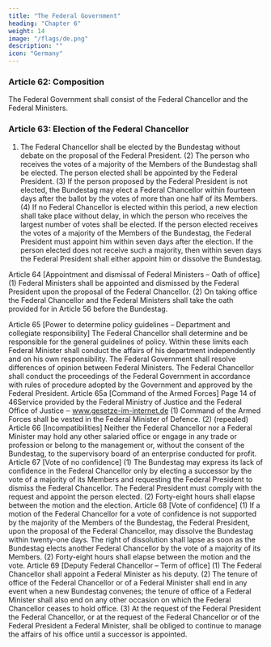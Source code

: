 ```yaml
---
title: "The Federal Government"
heading: "Chapter 6"
weight: 14
image: "/flags/de.png"
description: ""
icon: "Germany"
---
```



### Article 62: Composition

The Federal Government shall consist of the Federal Chancellor and the Federal Ministers.

### Article 63: Election of the Federal Chancellor

1. The Federal Chancellor shall be elected by the Bundestag without debate on the proposal of the
Federal President.
(2) The person who receives the votes of a majority of the Members of the Bundestag shall be elected.
The person elected shall be appointed by the Federal President.
(3) If the person proposed by the Federal President is not elected, the Bundestag may elect a Federal
Chancellor within fourteen days after the ballot by the votes of more than one half of its Members.
(4) If no Federal Chancellor is elected within this period, a new election shall take place without delay,
in which the person who receives the largest number of votes shall be elected. If the person elected
receives the votes of a majority of the Members of the Bundestag, the Federal President must appoint
him within seven days after the election. If the person elected does not receive such a majority, then
within seven days the Federal President shall either appoint him or dissolve the Bundestag.

Article 64
[Appointment and dismissal of Federal Ministers – Oath of office]
(1) Federal Ministers shall be appointed and dismissed by the Federal President upon the proposal of
the Federal Chancellor.
(2) On taking office the Federal Chancellor and the Federal Ministers shall take the oath provided for
in Article 56 before the Bundestag.

Article 65
[Power to determine policy guidelines – Department and collegiate responsibility]
The Federal Chancellor shall determine and be responsible for the general guidelines of policy. Within
these limits each Federal Minister shall conduct the affairs of his department independently and on his
own responsibility. The Federal Government shall resolve differences of opinion between Federal
Ministers. The Federal Chancellor shall conduct the proceedings of the Federal Government in
accordance with rules of procedure adopted by the Government and approved by the Federal
President.
Article 65a
[Command of the Armed Forces]
Page 14 of 46Service provided by the Federal Ministry of Justice
and the Federal Office of Justice ‒ www.gesetze-im-internet.de
(1) Command of the Armed Forces shall be vested in the Federal Minister of Defence.
(2) (repealed)
Article 66
[Incompatibilities]
Neither the Federal Chancellor nor a Federal Minister may hold any other salaried office or engage in
any trade or profession or belong to the management or, without the consent of the Bundestag, to the
supervisory board of an enterprise conducted for profit.
Article 67
[Vote of no confidence]
(1) The Bundestag may express its lack of confidence in the Federal Chancellor only by electing a
successor by the vote of a majority of its Members and requesting the Federal President to dismiss the
Federal Chancellor. The Federal President must comply with the request and appoint the person
elected.
(2) Forty-eight hours shall elapse between the motion and the election.
Article 68
[Vote of confidence]
(1) If a motion of the Federal Chancellor for a vote of confidence is not supported by the majority of the
Members of the Bundestag, the Federal President, upon the proposal of the Federal Chancellor, may
dissolve the Bundestag within twenty-one days. The right of dissolution shall lapse as soon as the
Bundestag elects another Federal Chancellor by the vote of a majority of its Members.
(2) Forty-eight hours shall elapse between the motion and the vote.
Article 69
[Deputy Federal Chancellor – Term of office]
(1) The Federal Chancellor shall appoint a Federal Minister as his deputy.
(2) The tenure of office of the Federal Chancellor or of a Federal Minister shall end in any event when
a new Bundestag convenes; the tenure of office of a Federal Minister shall also end on any other
occasion on which the Federal Chancellor ceases to hold office.
(3) At the request of the Federal President the Federal Chancellor, or at the request of the Federal
Chancellor or of the Federal President a Federal Minister, shall be obliged to continue to manage the
affairs of his office until a successor is appointed.


